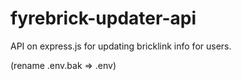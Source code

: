 # fyrebrick-updater-api
API on express.js for updating bricklink info for users. 

(rename .env.bak => .env)
